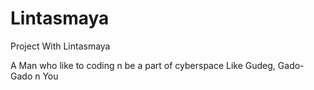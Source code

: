 # Lintasmaya
Project With Lintasmaya

A Man who like to coding n be a part of cyberspace
Like Gudeg, Gado-Gado n You
